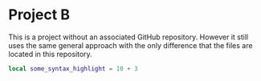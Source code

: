 # Project B

This is a project without an associated GitHub repository. However it still uses the same general approach with the only difference that the files are located in this repository.

```lua
local some_syntax_highlight = 10 + 3
```
